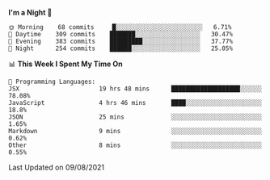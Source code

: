 <!--START_SECTION:waka-->
**I'm a Night 🦉** 

```text
🌞 Morning    68 commits     █░░░░░░░░░░░░░░░░░░░░░░░░   6.71% 
🌆 Daytime    309 commits    ███████░░░░░░░░░░░░░░░░░░   30.47% 
🌃 Evening    383 commits    █████████░░░░░░░░░░░░░░░░   37.77% 
🌙 Night      254 commits    ██████░░░░░░░░░░░░░░░░░░░   25.05%

```


📊 **This Week I Spent My Time On** 

```text
💬 Programming Languages: 
JSX                      19 hrs 48 mins      ███████████████████░░░░░░   78.08% 
JavaScript               4 hrs 46 mins       ████░░░░░░░░░░░░░░░░░░░░░   18.8% 
JSON                     25 mins             ░░░░░░░░░░░░░░░░░░░░░░░░░   1.65% 
Markdown                 9 mins              ░░░░░░░░░░░░░░░░░░░░░░░░░   0.62% 
Other                    8 mins              ░░░░░░░░░░░░░░░░░░░░░░░░░   0.55%

```


 Last Updated on 09/08/2021
<!--END_SECTION:waka-->
